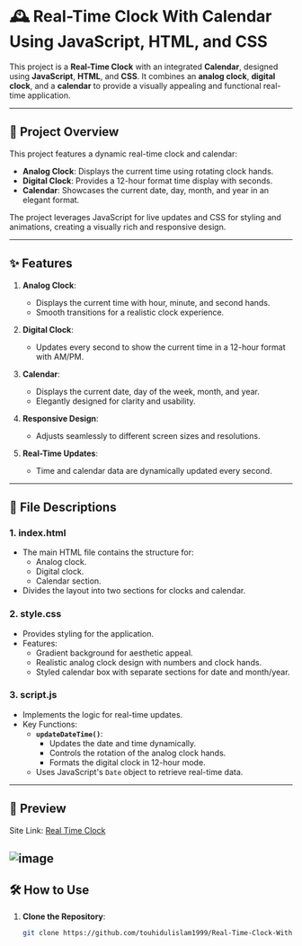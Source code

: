 # 🕰️ Real-Time Clock With Calendar Using JavaScript, HTML, and CSS

This project is a **Real-Time Clock** with an integrated **Calendar**, designed using **JavaScript**, **HTML**, and **CSS**. It combines an **analog clock**, **digital clock**, and a **calendar** to provide a visually appealing and functional real-time application.

---

## 📜 **Project Overview**

This project features a dynamic real-time clock and calendar:
- **Analog Clock**: Displays the current time using rotating clock hands.
- **Digital Clock**: Provides a 12-hour format time display with seconds.
- **Calendar**: Showcases the current date, day, month, and year in an elegant format.

The project leverages JavaScript for live updates and CSS for styling and animations, creating a visually rich and responsive design.

---

## ✨ **Features**

1. **Analog Clock**:
   - Displays the current time with hour, minute, and second hands.
   - Smooth transitions for a realistic clock experience.

2. **Digital Clock**:
   - Updates every second to show the current time in a 12-hour format with AM/PM.

3. **Calendar**:
   - Displays the current date, day of the week, month, and year.
   - Elegantly designed for clarity and usability.

4. **Responsive Design**:
   - Adjusts seamlessly to different screen sizes and resolutions.

5. **Real-Time Updates**:
   - Time and calendar data are dynamically updated every second.

---

## 📁 **File Descriptions**

### **1. index.html**
- The main HTML file contains the structure for:
  - Analog clock.
  - Digital clock.
  - Calendar section.
- Divides the layout into two sections for clocks and calendar.

### **2. style.css**
- Provides styling for the application.
- Features:
  - Gradient background for aesthetic appeal.
  - Realistic analog clock design with numbers and clock hands.
  - Styled calendar box with separate sections for date and month/year.

### **3. script.js**
- Implements the logic for real-time updates.
- Key Functions:
  - **`updateDateTime()`**:
    - Updates the date and time dynamically.
    - Controls the rotation of the analog clock hands.
    - Formats the digital clock in 12-hour mode.
  - Uses JavaScript's `Date` object to retrieve real-time data.

---
## 📸 Preview  
<p>Site Link: <a href="https://touhidulislam1999.github.io/Real-Time-Clock-With-Calendar-using-Javascript-HTML-CSS/" target="_blank">Real Time Clock</a></p>

![image](https://github.com/user-attachments/assets/90c7e47b-b934-4d25-af41-ea07d855d95b)
---

## 🛠️ **How to Use**

1. **Clone the Repository**:
   ```bash
   git clone https://github.com/touhidulislam1999/Real-Time-Clock-With-Calendar-using-Javascript-HTML-CSS.git
